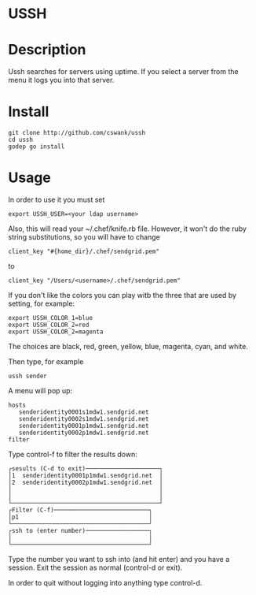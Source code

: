 USSH
====

Description
===========
Ussh searches for servers using uptime.  If you select a server
from the menu it logs you into that server.

Install
=======

    git clone http://github.com/cswank/ussh
    cd ussh
    godep go install

Usage
=====

In order to use it you must set

    export USSH_USER=<your ldap username>

Also, this will read your ~/.chef/knife.rb file.  However, it won't
do the ruby string substitutions, so you will have to change

    client_key "#{home_dir}/.chef/sendgrid.pem"

to
    
    client_key "/Users/<username>/.chef/sendgrid.pem"

If you don't like the colors you can play witb the three
that are used by setting, for example:

    export USSH_COLOR_1=blue
    export USSH_COLOR_2=red
    export USSH_COLOR_2=magenta

The choices are black, red, green, yellow, blue, magenta,
cyan, and white.
  
Then type, for example

    ussh sender

A menu will pop up:

    hosts
       senderidentity0001s1mdw1.sendgrid.net
       senderidentity0002s1mdw1.sendgrid.net
       senderidentity0001p1mdw1.sendgrid.net
       senderidentity0002p1mdw1.sendgrid.net
    filter

Type control-f to filter the results down:

    ┌sesults (C-d to exit)─────────────────────┐
    │1  senderidentity0001p1mdw1.sendgrid.net  │
    │2  senderidentity0002p1mdw1.sendgrid.net  │
    │                                          │
    │                                          │
    └──────────────────────────────────────────┘
    ┌Filter (C-f)───────────────────────────┐
    │p1                                     │
    └───────────────────────────────────────┘
    ┌ssh to (enter number)──────────────────┐
    │                                       │
    └───────────────────────────────────────┘

Type the number you want to ssh into (and hit enter) and you have a session.
Exit the session as normal (control-d or exit).

In order to quit without logging into anything type control-d.


